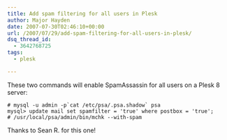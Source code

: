 ```yaml
---
title: Add spam filtering for all users in Plesk
author: Major Hayden
date: 2007-07-30T02:46:10+00:00
url: /2007/07/29/add-spam-filtering-for-all-users-in-plesk/
dsq_thread_id:
  - 3642768725
tags:
  - plesk

---
```

These two commands will enable SpamAssassin for all users on a Plesk 8 server:

```
# mysql -u admin -p`cat /etc/psa/.psa.shadow` psa
mysql> update mail set spamfilter = 'true' where postbox = 'true';
# /usr/local/psa/admin/bin/mchk --with-spam
```

Thanks to Sean R. for this one!
